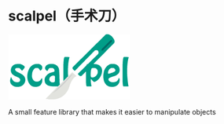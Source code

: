 # scalpel（手术刀）
![](./logo/logox3.png)

A small feature library that makes it easier to manipulate objects

